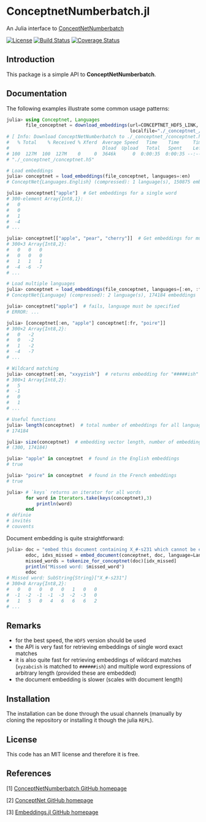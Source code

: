 # ConceptnetNumberbatch.jl

An Julia interface to [ConceptNetNumberbatch](https://github.com/commonsense/conceptnet-numberbatch)

[![License](http://img.shields.io/badge/license-MIT-brightgreen.svg?style=flat)](LICENSE.md)
[![Build Status](https://travis-ci.org/zgornel/ConceptnetNumberbatch.jl.svg?branch=master)](https://travis-ci.org/zgornel/ConceptnetNumberbatch.jl)
[![Coverage Status](https://coveralls.io/repos/github/zgornel/ConceptnetNumberbatch.jl/badge.svg?branch=master)](https://coveralls.io/github/zgornel/ConceptnetNumberbatch.jl?branch=master)



## Introduction

This package is a simple API to **ConceptNetNumberbatch**.



## Documentation

The following examples illustrate some common usage patterns:

```julia
julia> using Conceptnet, Languages
       file_conceptnet = download_embeddings(url=CONCEPTNET_HDF5_LINK,
                                             localfile="./_conceptnet_/conceptnet.h5");
# [ Info: Download ConceptNetNumberbatch to ./_conceptnet_/conceptnet.h5...
#   % Total    % Received % Xferd  Average Speed   Time    Time     Time  Current
#                                  Dload  Upload   Total   Spent    Left  Speed
# 100  127M  100  127M    0     0  3646k      0  0:00:35  0:00:35 --:--:-- 4107k
# "./_conceptnet_/conceptnet.h5"

# Load embeddings
julia> conceptnet = load_embeddings(file_conceptnet, languages=:en)
# ConceptNet{Languages.English} (compressed): 1 language(s), 150875 embeddings

julia> conceptnet["apple"]  # Get embeddings for a single word
# 300-element Array{Int8,1}:
#   0
#   0
#   1
#  -4
# ...

julia> conceptnet[["apple", "pear", "cherry"]]  # Get embeddings for multiple words
# 300×3 Array{Int8,2}:
#   0   0   0
#   0   0   0
#   1   1   1
#  -4  -6  -7
# ...
```

```julia
# Load multiple languages
julia> conceptnet = load_embeddings(file_conceptnet, languages=[:en, :fr])
# ConceptNet{Language} (compressed): 2 language(s), 174184 embeddings

julia> conceptnet["apple"]  # fails, language must be specified
# ERROR: ...

julia> [conceptnet[:en, "apple"] conceptnet[:fr, "poire"]]
# 300×2 Array{Int8,2}:
#   0   -2
#   0   -2
#   1   -2
#  -4   -7
# ...

# Wildcard matching
julia> conceptnet[:en, "xxyyzish"]  # returns embedding for "#####ish"
# 300×1 Array{Int8,2}:
#   5
#  -1
#   0
#   1
# ...
```

```julia
# Useful functions
julia> length(conceptnet)  # total number of embeddings for all languages
# 174184

julia> size(conceptnet)  # embedding vector length, number of embeddings
# (300, 174184)

julia> "apple" in conceptnet  # found in the English embeddings
# true

julia> "poire" in conceptnet  # found in the French embeddings
# true

julia> # `keys` returns an iterator for all words
       for word in Iterators.take(keys(conceptnet),3)
           println(word)
       end
# définie
# invités
# couvents
```

Document embedding is quite straightforward:
```julia
julia> doc = "embed this document containing X_#-s231 which cannot be embedded"
       edoc, idxs_missed = embed_document(conceptnet, doc, language=Languages.English(), keep_size=false)
       missed_words = tokenize_for_conceptnet(doc)[idx_missed]
       println("Missed word: $missed_word")
       edoc
# Missed word: SubString{String}["X_#-s231"]
# 300×8 Array{Int8,2}:
#   0   0   0   0   0   1   0   0
#  -1  -2  -1  -1  -3  -2  -3   0
#   1   5   0   4   6   6   6   2
# ...
```


## Remarks

 - for the best speed, the `HDF5` version should be used
 - the API is very fast for retrieving embeddings of single word exact matches
 - it is also quite fast for retrieving embeddings of wildcard matches (`xyzabcish` is matched to `######ish`) and multiple word expressions of arbitrary length (provided these are embedded)
 - the document embedding is slower (scales with document length)


## Installation

The installation can be done through the usual channels (manually by cloning the repository or installing it though the julia `REPL`).



## License

This code has an MIT license and therefore it is free.



## References

[1] [ConceptNetNumberbatch GitHub homepage](https://github.com/commonsense/conceptnet-numberbatch)

[2] [ConceptNet GitHub homepage](https://github.com/commonsense/conceptnet5)

[3] [Embeddings.jl GitHub homepage](https://github.com/JuliaText/Embeddings.jl)
